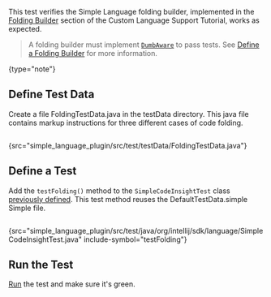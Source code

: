 [//]: # (title: 7. Folding Test)

<!-- Copyright 2000-2022 JetBrains s.r.o. and other contributors. Use of this source code is governed by the Apache 2.0 license that can be found in the LICENSE file. -->

<include src="tests_prerequisites.md" include-id="custom_language_testing_tutorial_header"></include>

This test verifies the Simple Language folding builder, implemented in the [Folding Builder](folding_builder.md) section of the Custom Language Support Tutorial, works as expected.

 >  A folding builder must implement [`DumbAware`](upsource:///platform/core-api/src/com/intellij/openapi/project/DumbAware.java) to pass tests. See [Define a Folding Builder](folding_builder.md#define-a-folding-builder) for more information.
 >
 {type="note"}

## Define Test Data
Create a file <path>FoldingTestData.java</path> in the <path>testData</path> directory.
This java file contains markup instructions for three different cases of code folding.

```java
```
{src="simple_language_plugin/src/test/testData/FoldingTestData.java"}

## Define a Test
Add the `testFolding()` method to the `SimpleCodeInsightTest` class [previously defined](completion_test.md#define-a-test).
This test method reuses the <path>DefaultTestData.simple</path> Simple file.

```java
```
{src="simple_language_plugin/src/test/java/org/intellij/sdk/language/SimpleCodeInsightTest.java" include-symbol="testFolding"}


## Run the Test
[Run](parsing_test.md#run-the-test) the test and make sure it's green.
